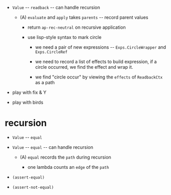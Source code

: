 - `Value` -- `readback` -- can handle recursion

  - (A) `evaluate` and `apply` takes `parents` -- record parent values

    - return `ap-rec-neutral` on recursive application

    - use lisp-style syntax to mark circle

      - we need a pair of new expressions -- `Exps.CircleWrapper` and `Exps.CircleRef`

      - we need to record a list of effects to build expression,
        if a circle occurred, we find the effect and wrap it.

      - we find "circle occur" by viewing the `effects` of `ReadbackCtx` as a path

- play with fix & Y
- play with birds

# recursion

- `Value` -- `equal`
- `Value` -- `equal` -- can handle recursion

  - (A) `equal` records the `path` during recursion

    - one lambda counts an `edge` of the `path`

- `(assert-equal)`
- `(assert-not-equal)`
